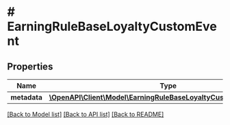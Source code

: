# # EarningRuleBaseLoyaltyCustomEvent

## Properties

Name | Type | Description | Notes
------------ | ------------- | ------------- | -------------
**metadata** | [**\OpenAPI\Client\Model\EarningRuleBaseLoyaltyCustomEventMetadata**](EarningRuleBaseLoyaltyCustomEventMetadata.md) |  | [optional]

[[Back to Model list]](../../README.md#models) [[Back to API list]](../../README.md#endpoints) [[Back to README]](../../README.md)
